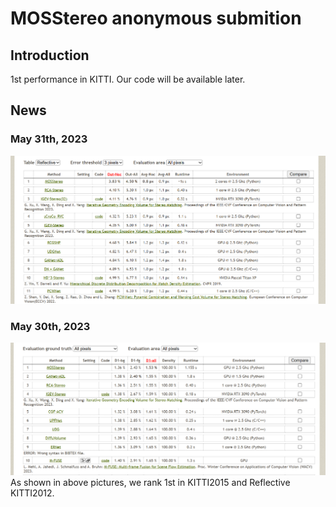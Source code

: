 # MOSStereo anonymous submition
## Introduction
1st performance in KITTI. Our code will be available later.
## News
### May 31th, 2023
![image](KITTI2012.png)
### May 30th, 2023
![image](KITTI2015.png)
As shown in above pictures, we rank 1st in KITTI2015 and Reflective KITTI2012.
